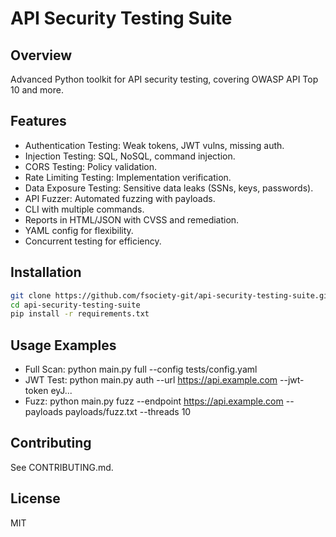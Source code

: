 # API Security Testing Suite

## Overview
Advanced Python toolkit for API security testing, covering OWASP API Top 10 and more.

## Features
- Authentication Testing: Weak tokens, JWT vulns, missing auth.
- Injection Testing: SQL, NoSQL, command injection.
- CORS Testing: Policy validation.
- Rate Limiting Testing: Implementation verification.
- Data Exposure Testing: Sensitive data leaks (SSNs, keys, passwords).
- API Fuzzer: Automated fuzzing with payloads.
- CLI with multiple commands.
- Reports in HTML/JSON with CVSS and remediation.
- YAML config for flexibility.
- Concurrent testing for efficiency.

## Installation
```bash
git clone https://github.com/fsociety-git/api-security-testing-suite.git
cd api-security-testing-suite
pip install -r requirements.txt
```

## Usage Examples
- Full Scan: python main.py full --config tests/config.yaml
- JWT Test: python main.py auth --url https://api.example.com --jwt-token eyJ...
- Fuzz: python main.py fuzz --endpoint https://api.example.com --payloads payloads/fuzz.txt --threads 10

## Contributing
See CONTRIBUTING.md.

## License
MIT

